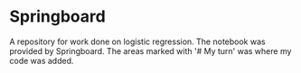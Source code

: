 # Springboard
A repository for work done on logistic regression.
The notebook was provided by Springboard.  The areas marked with '# My turn' was where my code was added.
